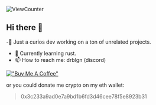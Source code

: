 ![ViewCounter](https://komarev.com/ghpvc/?username=drblgn&color=blueviolet)


## Hi there 👋
-🔭 Just a curios dev working on a ton of unrelated projects.
- 🌱 Currently learning rust.
- 📫 How to reach me: drblgn (discord)

  
[!["Buy Me A Coffee"](https://www.buymeacoffee.com/assets/img/custom_images/orange_img.png)](https://www.buymeacoffee.com/drblgn)

or you could donate me crypto on my eth wallet:
> 0x3c233a9ad0e7a9bd1b6fd3d46cee78f5e8923b31
<!--
**drblgn/drblgn** is a ✨ _special_ ✨ repository because its `README.md` (this file) appears on your GitHub profile.

Here are some ideas to get you started:

- 🔭 I’m currently working on ...
- 🌱 I’m currently learning ...
- 👯 I’m looking to collaborate on ...
- 🤔 I’m looking for help with ...
- 💬 Ask me about ...
- 📫 How to reach me: ...
- 😄 Pronouns: ...
- ⚡ Fun fact: ...
-->
